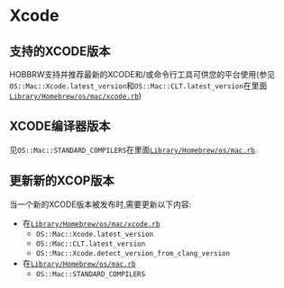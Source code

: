 
# Xcode

## 支持的XCODE版本

HOBBRW支持并推荐最新的XCODE和/或命令行工具可供您的平台使用(参见`OS::Mac::Xcode.latest_version`和`OS::Mac::CLT.latest_version`在里面[`Library/Homebrew/os/mac/xcode.rb`](https://github.com/Homebrew/brew/blob/master/Library/Homebrew/os/mac/xcode.rb))

## XCODE编译器版本

见`OS::Mac::STANDARD_COMPILERS`在里面[`Library/Homebrew/os/mac.rb`](https://github.com/Homebrew/brew/blob/master/Library/Homebrew/os/mac.rb).

## 更新新的XCOP版本

当一个新的XCODE版本被发布时,需要更新以下内容:

-   在[`Library/Homebrew/os/mac/xcode.rb`](https://github.com/Homebrew/brew/blob/master/Library/Homebrew/os/mac/xcode.rb)
    -   `OS::Mac::Xcode.latest_version`
    -   `OS::Mac::CLT.latest_version`
    -   `OS::Mac::Xcode.detect_version_from_clang_version`
-   在[`Library/Homebrew/os/mac.rb`](https://github.com/Homebrew/brew/blob/master/Library/Homebrew/os/mac.rb)
    -   `OS::Mac::STANDARD_COMPILERS`
